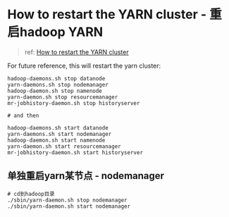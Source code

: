 
# How to restart the YARN cluster - 重启hadoop YARN
> ref: [How to restart the YARN cluster](https://github.com/Microsoft-CISL/REEF/wiki/How-to-restart-the-YARN-cluster)

For future reference, this will restart the yarn cluster:

```shell
hadoop-daemons.sh stop datanode
yarn-daemons.sh stop nodemanager
hadoop-daemon.sh stop namenode
yarn-daemon.sh stop resourcemanager
mr-jobhistory-daemon.sh stop historyserver

# and then

hadoop-daemons.sh start datanode
yarn-daemons.sh start nodemanager
hadoop-daemon.sh start namenode
yarn-daemon.sh start resourcemanager
mr-jobhistory-daemon.sh start historyserver
```

## 单独重启yarn某节点 - nodemanager
```shell
# cd到hadoop目录
./sbin/yarn-daemon.sh stop nodemanager
./sbin/yarn-daemon.sh start nodemanager
```


